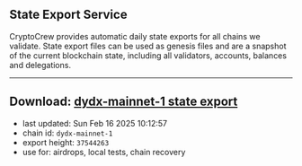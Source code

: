 ## State Export Service
CryptoCrew provides automatic daily state exports for all chains we validate. State export files can be used as genesis files and are a snapshot of the current blockchain state, including all validators, accounts, balances and delegations.

---
**Download: [dydx-mainnet-1 state export](https://dl-tyo.ccvalidators.com/SERVICE/dydx/dydx-mainnet-1_export_37544263.json)**
---

- last updated: Sun Feb 16 2025 10:12:57
- chain id: `dydx-mainnet-1`
- export height: `37544263`
- use for: airdrops, local tests, chain recovery
